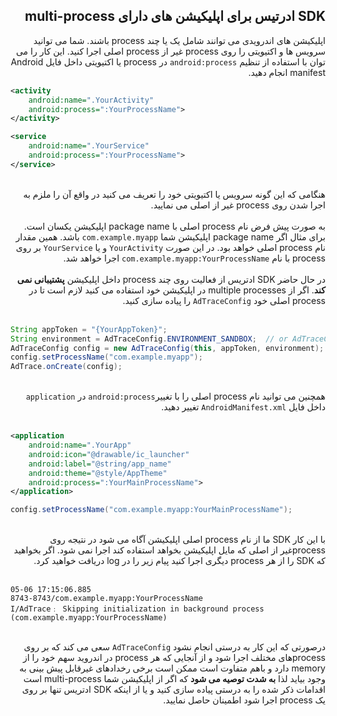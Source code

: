 

## <div dir="rtl" align='right'>SDK ادرتیس برای اپلیکیشن های دارای multi-process</div>


 
 <div dir="rtl" align='right'>اپلیکیشن های اندرویدی می توانند شامل یک یا چند process باشند. شما می توانید سرویس ها و اکتیویتی را روی process غیر از process اصلی اجرا کنید. این کار را می توان با استفاده از تنظیم <code>android:process</code> در process یا اکتیویتی داخل فایل Android manifest انجام دهید. </div>

```xml 
<activity    
	android:name=".YourActivity"    
	android:process=":YourProcessName"> 
</activity> 
```   
```xml 
<service    
	android:name=".YourService"    
	android:process=":YourProcessName"> 
</service> 
```
<br/>
<div dir="rtl" align='right'>هنگامی که این گونه سرویس یا اکتیویتی خود را تعریف می کنید  در واقع آن را ملزم به اجرا شدن روی process غیر از اصلی می نمایید.</div>
</br>

<div dir="rtl" align='right'>به صورت پیش فرض نام process اصلی با package name اپلیکیشن یکسان است. برای مثال اگر package name اپلیکیشن شما <code>com.example.myapp</code> باشد. همین مقدار نام process اصلی خواهد بود. در این صورت <code>YourActivity</code> و  یا <code>YourService</code>  بر روی process با نام <code>com.example.myapp:YourProcessName</code> اجرا خواهد شد.  </div>

 <br/>  
<div dir="rtl" align='right'>در حال حاضر SDK ادتریس از فعالیت روی چند process داخل اپلیکیشن <strong>پشتیبانی نمی کند</strong>. اگر از multiple processes در اپلیکیشن خود استفاده می کنید لازم است تا در  process اصلی خود <code>AdTraceConfig</code> را پیاده سازی کنید. </div>
</br>

```java 
String appToken = "{YourAppToken}"; 
String environment = AdTraceConfig.ENVIRONMENT_SANDBOX;  // or AdTraceConfig.ENVIRONMENT_PRODUCTION    
AdTraceConfig config = new AdTraceConfig(this, appToken, environment);
config.setProcessName("com.example.myapp");    
AdTrace.onCreate(config); 
 ```

 <br/>  
<div dir="rtl" align='right'>همچنین می توانید نام process اصلی را با تغییر<code>android:process</code> در <code>application</code> داخل فایل <code>AndroidManifest.xml</code> تغییر دهید. </div>
</br>

```xml 
<application    
	android:name=".YourApp"    
	android:icon="@drawable/ic_launcher"    
	android:label="@string/app_name"    
	android:theme="@style/AppTheme"    
	android:process=":YourMainProcessName"> 
</application> 
```

```java
config.setProcessName("com.example.myapp:YourMainProcessName"); 
```

<br/>  
<div dir="rtl" align='right'>با این کار SDK ما از نام process اصلی اپلیکیشن آگاه می شود در نتیجه روی processغیر از اصلی که مایل اپلیکیشن بخواهد استفاده کند اجرا نمی شود. اگر بخواهید که SDK را از هر process دیگری اجرا کنید پیام زیر را در log دریافت خواهید کرد.</div>
</br>

```
05-06 17:15:06.885
8743-8743/com.example.myapp:YourProcessName 
I/AdTrace﹕ Skipping initialization in background process (com.example.myapp:YourProcessName)
```
<br/>  
<div dir="rtl" align='right'>درصورتی که  این کار به درستی انجام نشود <code>AdTraceConfig</code>  سعی می کند که بر روی processهای مختلف اجرا شود و از آنجایی که هر process در اندروید سهم خود را از memory دارد و باهم متفاوت است ممکن است برخی رخدادهای غیرقابل پیش بینی به وجود بیاید لذا <strong>به شدت توصیه می شود</strong> که اگر از اپلیکیشن شما multi-process است اقدامات ذکر شده را به درستی پیاده سازی کنید و یا از اینکه SDK ادتریس تنها بر روی یک process اجرا شود اطمینان حاصل نمایید.</div>
</br>
